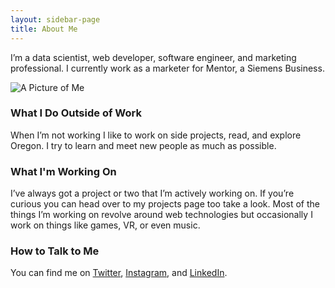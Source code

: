 ```yaml
---
layout: sidebar-page
title: About Me
---
```

I’m a data scientist, web developer, software engineer, and marketing professional. I currently work as a marketer for Mentor, a Siemens Business.

<img src="{{site.baseurl}}public/img/colin.jpg" alt="A Picture of Me" class="cgme-about-page-image">

### What I Do Outside of Work

When I’m not working I like to work on side projects, read, and explore Oregon. I try to learn and meet new people as much as possible. 

### What I'm Working On

I’ve always got a project or two that I’m actively working on. If you’re curious you can head over to my projects page too take a look. Most of the things I’m working on revolve around web technologies but occasionally I work on things like games, VR, or even music.

### How to Talk to Me

You can find me on [Twitter](https://twitter.com/notcolinn), [Instagram](https://instagram.com/notcolinn), and [LinkedIn](https://www.linkedin.com/in/colindgallagher).
